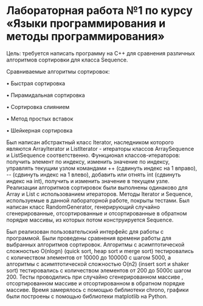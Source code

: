# Лабораторная работа №1 по курсу «Языки программирования и методы программирования»

Цель: требуется написать программу на C++ для сравнения различных алгоритмов сортировки для класса Sequence<T>.

Сравниваемые алгоритмы сортировок:
  
•	Быстрая сортировка
  
•	Пирамидальная сортировка
  
•	Сортировка слиянием
  
•	Метод простых вставок
  
•	Шейкерная сортировка

Был написан абстрактный класс Iterator, наследником которого являются ArrayIterator и ListIterator - итераторы классов ArraySequence и ListSequence соответственно. Функционал классов-итераторов: получить элемент по индексу, изменить значение по индексу, управлять текущим узлом командами ++ (сдвинуть индекс на 1 вправо), -- (сдвинуть индекс на 1 влево), добавить или отнять int (сдвинуть индекс на int), получить и изменить значение в текущем узле. Реализации алгоритмов сортировок были выполнены одинаково для Array и List с использованием итераторов. Методы Iterator и Sequence, используемые в данной лабораторной работе, покрыты тестами. Был написан класс RandomGenerator, генерирующий случайно сгенерированные, отсортированные и отсортированные в обратном порядке массивы, из которых потом конструируется Sequence.

Был реализован пользовательский интерфейс для работы с программой. Были проведены сравнения времени работы для выбранных алгоритмов сортировок. Алгоритмы с асимптотической сложностью O(nlogn) (quick sort, heap sort и merge sort) тестировались с количеством элементов от 10000 до 100000 с шагом 5000, а алгоритмы с асимптотической сложностью O(n2) (insert sort и shaker sort) тестировались с количеством элементов от 200 до 5000с шагом 200. Тесты проводились при случайно сгенерированном массиве , отсортированном массиве и отсортированном в обратном порядке массиве. Время замерялось с помощью библиотеки chrono, графики были построены с помощью библиотеки matplotlib на Python.

